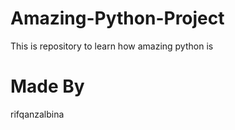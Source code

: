 # Amazing-Python-Project
This is repository to learn how amazing python is 

# Made By
rifqanzalbina
